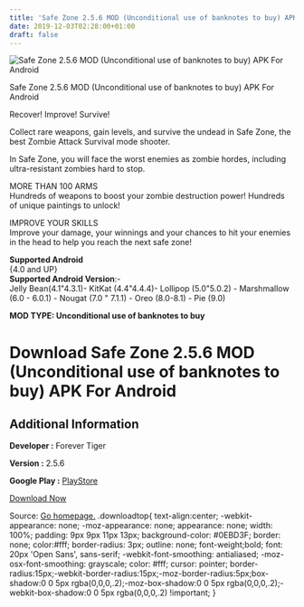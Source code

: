 ```yaml
---
title: 'Safe Zone 2.5.6 MOD (Unconditional use of banknotes to buy) APK For Android'
date: 2019-12-03T02:28:00+01:00
draft: false
---
```


![Safe Zone 2.5.6 MOD (Unconditional use of banknotes to buy) APK For Android](https://i2.wp.com/apkhome.net/wp-content/uploads/2019/12/Safe-Zone.png "Safe Zone 2.5.6 MOD (Unconditional use of banknotes to buy) APK For Android")

  

Safe Zone 2.5.6 MOD (Unconditional use of banknotes to buy) APK For Android

Recover! Improve! Survive!

Collect rare weapons, gain levels, and survive the undead in Safe Zone, the best Zombie Attack Survival mode shooter.

In Safe Zone, you will face the worst enemies as zombie hordes, including ultra-resistant zombies hard to stop.

MORE THAN 100 ARMS  
Hundreds of weapons to boost your zombie destruction power! Hundreds of unique paintings to unlock!

IMPROVE YOUR SKILLS  
Improve your damage, your winnings and your chances to hit your enemies in the head to help you reach the next safe zone!

**Supported Android**  
{4.0 and UP}  
**Supported Android Version**:-  
Jelly Bean(4.1"4.3.1)- KitKat (4.4"4.4.4)- Lollipop (5.0"5.0.2) - Marshmallow (6.0 - 6.0.1) - Nougat (7.0 " 7.1.1) - Oreo (8.0-8.1) - Pie (9.0)

**MOD TYPE: Unconditional use of banknotes to buy**

Download Safe Zone 2.5.6 MOD (Unconditional use of banknotes to buy) APK For Android
====================================================================================

Additional Information
----------------------

**Developer :** Forever Tiger

**Version :** 2.5.6

**Google Play :** [PlayStore](https://play.google.com/store/apps/details?id=com.playsidestudios.safezonezombie)

  

[Download Now](https://store4app.co/post/safe-zone-2-5-6-mod-unconditional-use-of-banknotes-to-buy-apk-for-android_1575307370)

  
Source: [Go homepage.](https://store4app.co/post/safe-zone-2-5-6-mod-unconditional-use-of-banknotes-to-buy-apk-for-android_1575307370) .downloadtop{ text-align:center; -webkit-appearance: none; -moz-appearance: none; appearance: none; width: 100%; padding: 9px 9px 11px 13px; background-color: #0EBD3F; border: none; color:#fff; border-radius: 3px; outline: none; font-weight;bold; font: 20px 'Open Sans', sans-serif; -webkit-font-smoothing: antialiased; -moz-osx-font-smoothing: grayscale; color: #fff; cursor: pointer; border-radius:15px;-webkit-border-radius:15px;-moz-border-radius:5px;box-shadow:0 0 5px rgba(0,0,0,.2);-moz-box-shadow:0 0 5px rgba(0,0,0,.2);-webkit-box-shadow:0 0 5px rgba(0,0,0,.2) !important; }